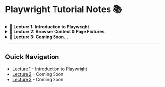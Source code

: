 # Playwright Tutorial Notes 📚

<details>
<summary><strong>📖 Lecture 1: Introduction to Playwright</strong></summary>

## Key Concepts

### 🔄 Auto Wait Capability
- **What**: Automatic element synchronization
- **vs Selenium**: No manual waits needed
- **Benefit**: Reduces test flakiness

### 🌐 Cross-Browser Compatibility
- **Support**: All major browsers
- **Use**: Test across various environments

### 💻 Multilingual Flexibility
- **Languages**: Java, JavaScript, TypeScript, Python, C#
- **vs Cypress**: JavaScript only

## Advanced Features

### 🔍 Tracing & Debugging
- Automatic screenshots
- Video recordings
- Logs
- **Benefit**: Debug without extra coding

### 🌐 Network Interception
- Mock API calls
- Intercept requests
- **Use**: Test edge cases

### 🍪 Browser Context Management
- Reuse cookies & sessions
- **Benefit**: Efficient test execution

### 🎯 Code Generation Tool
- Record user actions
- Generate test code
- **Benefit**: Easy utility test creation

</details>

<details>
<summary><strong>📖 Lecture 2: Browser Context & Page Fixtures</strong></summary>

## Introduction to Fixtures

### 🌐 Global Browser Fixture
- **Availability**: Automatically available for all tests
- **Access**: Browser instance without explicit declaration
- **Usage**: Pass as parameter with curly braces `{ browser }`

## Browser Context

### 🔄 Creating New Context
- **Purpose**: Fresh instance like incognito window
- **Benefit**: Clean environment without cookies/plugins
- **Method**: `browser.newContext()`
- **Properties**: Can inject cookies or proxies

### 📄 Creating New Page
- **Method**: `context.newPage()`
- **Requirement**: Must use `await` to avoid test failures
- **Purpose**: New page within the context

## Page Fixture

### ⚡ Simplified Setup
- **Auto Creation**: Default browser and page context
- **Benefit**: Start automation without explicit definitions
- **Usage**: Direct access to page object

## Code Examples

### Browser Context Test
```javascript
test('Browser Context Playwright test', async ({ browser }) => {
  const context = await browser.newContext();
  const page = await context.newPage();
  await page.goto("https://rahulshettyacademy.com/loginpagePractise/");
});
```

### Page Fixture Test
```javascript
test('Page Playwright test', async ({ page }) => {
  await page.goto("https://rahulshettyacademy.com/loginpagePractise/");
});
```

## Next Steps
- **Configuration**: Browser settings through config file
- **Advanced**: More automation techniques

</details>

<details>
<summary><strong>📖 Lecture 3: Coming Soon...</strong></summary>

*Content will be added here*

</details>

---

## Quick Navigation
- [Lecture 1](#lecture-1-introduction-to-playwright) - Introduction to Playwright
- [Lecture 2](#lecture-2-coming-soon) - Coming Soon
- [Lecture 3](#lecture-3-coming-soon) - Coming Soon
